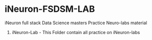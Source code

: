 # iNeuron-FSDSM-LAB
 iNeuron full stack Data Science masters Practice Neuro-labs material 
1. iNeuron-Lab - This Folder contain all practice on iNeuron-labs
